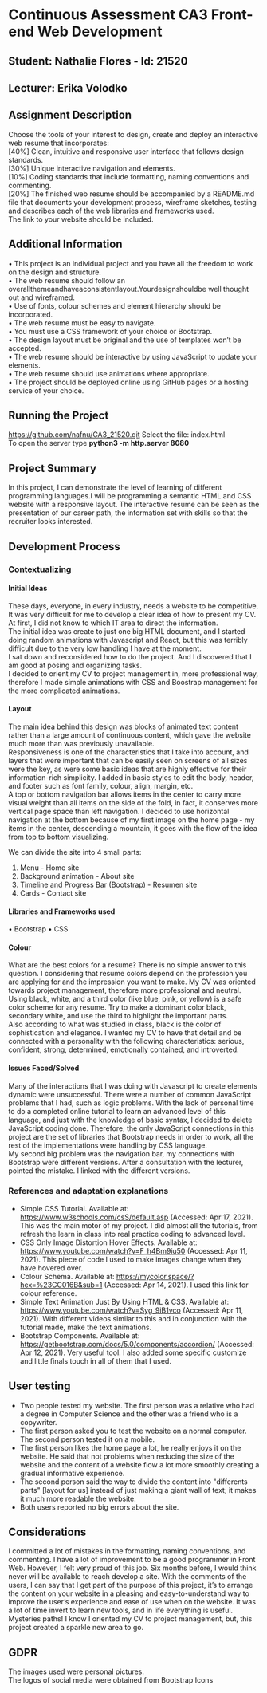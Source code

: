 # Continuous Assessment CA3 Front-end Web Development
## Student: Nathalie Flores - Id: 21520
## Lecturer: Erika Volodko 

## Assignment Description  
Choose the tools of your interest to design, create and deploy an interactive web resume that  incorporates:<br>
[40%] Clean, intuitive and responsive user interface that follows design standards. <br>
[30%] Unique interactive navigation and elements. <br>
[10%] Coding standards that include formatting, naming conventions and commenting.<br>
[20%] The finished web resume should be accompanied by a README.md file that documents your development process, wireframe sketches, testing and describes each of the web libraries and frameworks used. 
<br>The link to your website should be included.<br>

## Additional Information   
• This project is an individual project and you have all the freedom to work on the design and structure. <br>
• The web resume should follow an overallthemeandhaveaconsistentlayout.Yourdesignshouldbe well thought out and wireframed. <br>
• Use of fonts, colour schemes and element hierarchy should be incorporated. <br>
• The web resume must be easy to navigate. <br>
• You must use a CSS framework of your choice or Bootstrap. <br>
• The design layout must be original and the use of templates won’t be accepted. <br>
• The web resume should be interactive by using JavaScript to update your elements. <br>
• The web resume should use animations where appropriate. <br>
• The project should be deployed online using GitHub pages or a hosting service of your choice. <br>

## Running the Project
https://github.com/nafnu/CA3_21520.git
Select the file: index.html<br>
To open the server type <strong>python3 -m http.server 8080</strong>

## Project Summary
In this project, I can demonstrate the level of learning of different programming languages.I will be programming a semantic HTML and CSS website with a responsive layout. The interactive resume can be seen as the presentation of our career path, the information set with skills so that the recruiter looks interested.

## Development Process
### Contextualizing

#### Initial Ideas
These days, everyone, in every industry, needs a website to be competitive. <br> It was very difficult for me to develop a clear idea of how to present my CV. At first, I did not know to which IT area to direct the information.<br>The initial idea was create to just one big HTML document, and I started doing random animations with Javascript and React, but this was terribly difficult due to the very low handling I have at the moment. <br> I sat down and reconsidered how to do the project. And I discovered that I am good at posing and organizing tasks. <br> I decided to orient my CV to project management in, more professional way, therefore I made simple animations with CSS and Boostrap management for the more complicated animations.

#### Layout
The main idea behind this design was blocks of animated text content rather than a large amount of continuous content, which gave the website much more than was previously unavailable. <br>Responsiveness is one of the characteristics that I take into account, and layers that were important that can be easily seen on screens of all sizes were the key, as were some basic ideas that are highly effective for their information-rich simplicity.
I added in basic styles to edit the body, header, and footer such as font family, colour, align, margin, etc.<br>
A top or bottom navigation bar allows items in the center to carry more visual weight than all items on the side of the fold, in fact, it conserves more vertical page space than left navigation. I decided to use horizontal navigation at the bottom because of my first image on the home page - my items in the center, descending a mountain, it goes with the flow of the idea from top to bottom visualizing.

We can divide the site into 4 small parts:
1. Menu - Home site
2. Background animation - About site
3. Timeline and Progress Bar (Bootstrap) - Resumen site
4. Cards - Contact site

#### Libraries and Frameworks used
• Bootstrap
• CSS

#### Colour
What are the best colors for a resume? There is no simple answer to this question. I considering that resume colors depend on the profession you are applying for and the impression you want to make. My CV was oriented towards project management, therefore more professional and neutral. Using black, white, and a third color (like blue, pink, or yellow) is a safe color scheme for any resume. Try to make a dominant color black, secondary white, and use the third to highlight the important parts. <br>
Also according to what was studied in class, black is the color of sophistication and elegance. I wanted my CV to have that detail and be connected with a personality with the following characteristics: serious, confident, strong, determined, emotionally contained, and introverted.

#### Issues Faced/Solved
Many of the interactions that I was doing with Javascript to create elements dynamic were unsuccessful. There were a number of common JavaScript problems that I had, such as logic problems. With the lack of personal time to do a completed online tutorial to learn an advanced level of this language, and just with the knowledge of basic syntax, I decided to delete JavaScript coding done. Therefore, the only JavaScript connections in this project are the set of libraries that Bootstrap needs in order to work, all the rest of the implementations were handling by CSS language.<br>
My second big problem was the navigation bar, my connections with Bootstrap were different versions. After a consultation with the lecturer, pointed the mistake. I linked with the different versions.


### References and adaptation explanations
* Simple CSS Tutorial. Available at: https://www.w3schools.com/csS/default.asp (Accessed: Apr 17, 2021).
This was the main motor of my project. I did almost all the tutorials, from refresh the learn in class into real practice coding to advanced level. 
* CSS Only Image Distortion Hover Effects. Available at: https://www.youtube.com/watch?v=F_h4Bm9iu50 (Accessed:  Apr 11, 2021).
This piece of code I used to make images change when they have hovered over.
* Colour Schema. Available at: https://mycolor.space/?hex=%23CC016B&sub=1 (Accessed: Apr 14, 2021).
I used this link for colour reference.
* Simple Text Animation Just By Using HTML & CSS. Available at: https://www.youtube.com/watch?v=Syg_9iB1vco (Accessed: Apr 11, 2021).
With different videos similar to this and in conjunction with the tutorial made, make the text animations.
* Bootstrap Components. Available at: https://getbootstrap.com/docs/5.0/components/accordion/ (Accessed: Apr 12, 2021).
Very useful tool. I also added some specific customize and little finals touch in all of them that I used. 


## User testing
* Two people tested my website. The first person was a relative who had a degree in Computer Science and the other was a friend who is a copywriter.
* The first person asked you to test the website on a normal computer. The second person tested it on a mobile.
* The first person likes the home page a lot, he really enjoys it on the website. He said that not problems when reducing the size of the website and the content of a website flow a lot more smoothly creating a gradual informative experience.
* The second person said the way to divide the content into "differents parts" [layout for us] instead of just making a giant wall of text; it makes it much more readable the website.
* Both users reported no big errors about the site. 

## Considerations
I committed a lot of mistakes in the formatting, naming conventions, and commenting. I have a lot of improvement to be a good programmer in Front Web. However, I felt very proud of this job. Six months before, I would think never will be available to reach develop a site. With the comments of the users, I can say that I get part of the purpose of this project, it’s to arrange the content on your website in a pleasing and easy-to-understand way to improve the user’s experience and ease of use when on the website. It was a lot of time invert to learn new tools, and in life everything is useful. Mysteries paths! I know I oriented my CV to project management, but, this project created a sparkle new area to go.

## GDPR
The images used were personal pictures.<br>
The logos of social media were obtained from Bootstrap Icons<br>

